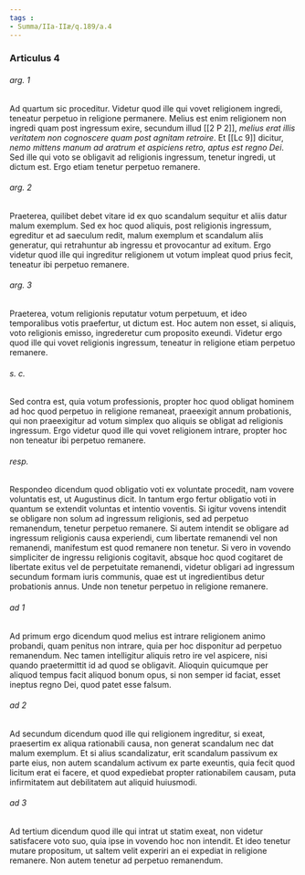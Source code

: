 ```yaml
---
tags : 
- Summa/IIa-IIæ/q.189/a.4
---
```


### Articulus 4

###### arg. 1
Ad quartum sic proceditur. Videtur quod ille qui vovet religionem ingredi, teneatur perpetuo in religione permanere. Melius est enim religionem non ingredi quam post ingressum exire, secundum illud [[2 P 2]], *melius erat illis veritatem non cognoscere quam post agnitam retroire*. Et [[Lc 9]] dicitur, *nemo mittens manum ad aratrum et aspiciens retro, aptus est regno Dei*. Sed ille qui voto se obligavit ad religionis ingressum, tenetur ingredi, ut dictum est. Ergo etiam tenetur perpetuo remanere.

###### arg. 2
Praeterea, quilibet debet vitare id ex quo scandalum sequitur et aliis datur malum exemplum. Sed ex hoc quod aliquis, post religionis ingressum, egreditur et ad saeculum redit, malum exemplum et scandalum aliis generatur, qui retrahuntur ab ingressu et provocantur ad exitum. Ergo videtur quod ille qui ingreditur religionem ut votum impleat quod prius fecit, teneatur ibi perpetuo remanere.

###### arg. 3
Praeterea, votum religionis reputatur votum perpetuum, et ideo temporalibus votis praefertur, ut dictum est. Hoc autem non esset, si aliquis, voto religionis emisso, ingrederetur cum proposito exeundi. Videtur ergo quod ille qui vovet religionis ingressum, teneatur in religione etiam perpetuo remanere.

###### s. c.
Sed contra est, quia votum professionis, propter hoc quod obligat hominem ad hoc quod perpetuo in religione remaneat, praeexigit annum probationis, qui non praeexigitur ad votum simplex quo aliquis se obligat ad religionis ingressum. Ergo videtur quod ille qui vovet religionem intrare, propter hoc non teneatur ibi perpetuo remanere.

###### resp.
Respondeo dicendum quod obligatio voti ex voluntate procedit, nam vovere voluntatis est, ut Augustinus dicit. In tantum ergo fertur obligatio voti in quantum se extendit voluntas et intentio voventis. Si igitur vovens intendit se obligare non solum ad ingressum religionis, sed ad perpetuo remanendum, tenetur perpetuo remanere. Si autem intendit se obligare ad ingressum religionis causa experiendi, cum libertate remanendi vel non remanendi, manifestum est quod remanere non tenetur. Si vero in vovendo simpliciter de ingressu religionis cogitavit, absque hoc quod cogitaret de libertate exitus vel de perpetuitate remanendi, videtur obligari ad ingressum secundum formam iuris communis, quae est ut ingredientibus detur probationis annus. Unde non tenetur perpetuo in religione remanere.

###### ad 1
Ad primum ergo dicendum quod melius est intrare religionem animo probandi, quam penitus non intrare, quia per hoc disponitur ad perpetuo remanendum. Nec tamen intelligitur aliquis retro ire vel aspicere, nisi quando praetermittit id ad quod se obligavit. Alioquin quicumque per aliquod tempus facit aliquod bonum opus, si non semper id faciat, esset ineptus regno Dei, quod patet esse falsum.

###### ad 2
Ad secundum dicendum quod ille qui religionem ingreditur, si exeat, praesertim ex aliqua rationabili causa, non generat scandalum nec dat malum exemplum. Et si alius scandalizatur, erit scandalum passivum ex parte eius, non autem scandalum activum ex parte exeuntis, quia fecit quod licitum erat ei facere, et quod expediebat propter rationabilem causam, puta infirmitatem aut debilitatem aut aliquid huiusmodi.

###### ad 3
Ad tertium dicendum quod ille qui intrat ut statim exeat, non videtur satisfacere voto suo, quia ipse in vovendo hoc non intendit. Et ideo tenetur mutare propositum, ut saltem velit experiri an ei expediat in religione remanere. Non autem tenetur ad perpetuo remanendum.


